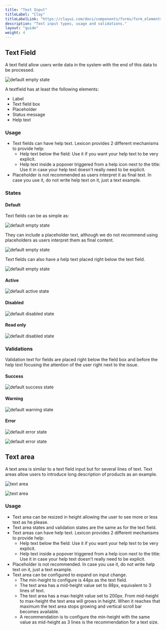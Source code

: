 ```yaml
---
title: "Text Input"
titleLabel: "Clay"
titleLabelLink: "https://clayui.com/docs/components/forms/form_elements.html"
description: "Text input types, usage and validations."
layout: "guide"
weight: 4
---
```


## Text Field

A text field allow users write data in the system with the end of this data to be processed.

![default empty state](../../../images/Input.png)

A textfield has at least the following elements:
- Label
- Text field box
- Placeholder
- Status message
- Help text 

### Usage
* Text fields can have help text. Lexicon provides 2 different mechanisms to provide help:
	* Help text below the field: Use it if you want your help text to be very explicit.
	* Help text inside a popover triggered from a help icon next to the title: Use it in case your help text doesn't really need to be explicit.
* Placeholder is not recommended as users interpret it as final text. In case you use it, do not write help text on it, just a text example.

### States

#### Default

Text fields can be as simple as:

![default empty state](../../../images/Input.png)

They can include a placeholder text, although we do not recommend using placeholders as users interpret them as final content.

![default empty state](../../../images/Input+Placeholder.png)

Text fields can also have a help text placed right below the text field.

![default empty state](../../../images/Input+HelpText.png)

#### Active

![default active state](../../../images/InputSimple+Focus.png)

#### Disabled

![default disabled state](../../../images/Input+Disabled.png)

#### Read only

![default disabled state](../../../images/Input+ReadOnly.png)

### Validations

Validation text for fields are placed right below the field box and before the help text focusing the attention of the user right next to the issue.

#### Success

![default success state](../../../images/Input+Success.png)

#### Warning

![default warning state](../../../images/Input+Warning.png)

#### Error

![default error state](../../../images/Input+Error.png)

![default error state](../../../images/Input+HelpText+Error.png)


## Text area

A text area is similar to a text field input but for several lines of text. Text areas allow users to introduce long description of products as an example.

![text area](../../../images/InputTextArea.png)

![text area](../../../images/InputTextArea+HelpText.png)

### Usage

* Text area can be resized in height allowing the user to see more or less text as he please.
* Text area states and validation states are the same as for the text field.
* Text areas can have help text. Lexicon provides 2 different mechanisms to provide help:
	* Help text below the field: Use it if you want your help text to be very explicit.
	* Help text inside a popover triggered from a help icon next to the title: Use it in case your help text doesn't really need to be explicit.
* Placeholder is not recommended. In case you use it, do not write help text on it, just a text example.
* Text area can be configured to expand on input change.
	* The min-height to configure is 44px as the text field.
	* The text area has a mid-height value set to 88px, equivalent to 3 lines of text.
	* The text area has a max-height value set to 200px. From mid-height to max-height the text area will grows in height. When it reaches that maximum the text area stops growing and vertical scroll bar becomes available.
	* A recommendation is to configure the min-height with the same value as mid-height as 3 lines is the recommendation for a text size.

